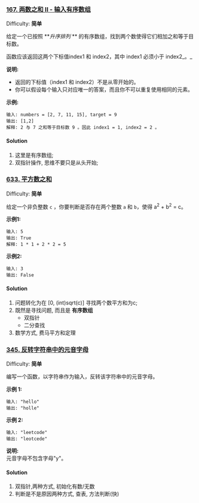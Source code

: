 ### [167\. 两数之和 II - 输入有序数组](https://leetcode-cn.com/problems/two-sum-ii-input-array-is-sorted/)

Difficulty: **简单**


给定一个已按照 **_升序排列_ ** 的有序数组，找到两个数使得它们相加之和等于目标数。

函数应该返回这两个下标值index1 和 index2，其中 index1 必须小于 index2_。_

**说明:**

*   返回的下标值（index1 和 index2）不是从零开始的。
*   你可以假设每个输入只对应唯一的答案，而且你不可以重复使用相同的元素。

**示例:**

```
输入: numbers = [2, 7, 11, 15], target = 9
输出: [1,2]
解释: 2 与 7 之和等于目标数 9 。因此 index1 = 1, index2 = 2 。
```


#### Solution

1. 这里是有序数组;
2. 双指针操作, 思维不要只是从头开始;

### [633\. 平方数之和](https://leetcode-cn.com/problems/sum-of-square-numbers/)

Difficulty: **简单**


给定一个非负整数 `c` ，你要判断是否存在两个整数 `a` 和 `b`，使得 a<sup>2</sup> + b<sup>2</sup> = c。

**示例1:**

```
输入: 5
输出: True
解释: 1 * 1 + 2 * 2 = 5
```

**示例2:**

```
输入: 3
输出: False
```


#### Solution
1. 问题转化为在 [0, (int)sqrt(c)] 寻找两个数平方和为c;
2. 既然是寻找问题, 而且是 **有序数组**
    - 双指针
    - 二分查找
3. 数学方式, 费马平方和定理

### [345\. 反转字符串中的元音字母](https://leetcode-cn.com/problems/reverse-vowels-of-a-string/)

Difficulty: **简单**


编写一个函数，以字符串作为输入，反转该字符串中的元音字母。

**示例 1:**

```
输入: "hello"
输出: "holle"
```

**示例 2:**

```
输入: "leetcode"
输出: "leotcede"
```

**说明:**  
元音字母不包含字母"y"。


#### Solution

1. 双指针,两种方式, 初始化有数/无数
2. 判断是不是原因两种方式, 查表, 方法判断(快)